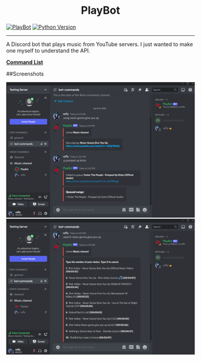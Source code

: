<h1 align="center">PlayBot</h1>

[![PlayBot](https://img.shields.io/badge/PlayBot-v1.0-blueviolet)](https://tinyurl.com/PlayBotv1)
[![Python Version](https://img.shields.io/badge/Python-3.10.2-blue)](https://github.com/chaotic-braindead/PlayBot) 

***



A Discord bot that plays music from YouTube servers. I just wanted to make one myself to understand the API.<br />



**[Command List](https://github.com/chaotic-braindead/PlayBot/blob/main/help.txt)**

##Screenshots

![Screenshot0](https://github.com/chaotic-braindead/PlayBot/blob/main/screenshots/Screenshot0.png?raw=true)
![Screenshot1](https://github.com/chaotic-braindead/PlayBot/blob/main/screenshots/Screenshot1.png?raw=true)

